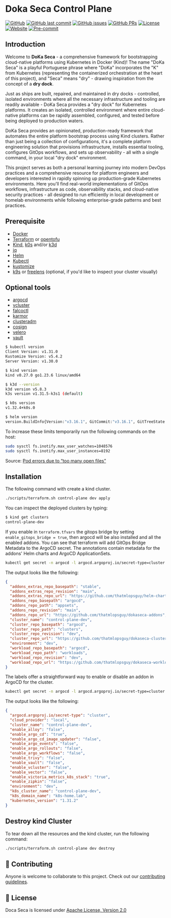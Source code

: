 # Doka Seca Control Plane

[![GitHub](https://img.shields.io/github/stars/thatmlopsguy/dokaseca-control-plane?style=flat&label=GitHub%20%E2%AD%90)](https://github.com/thatmlopsguy/dokaseca-control-plane)
[![GitHub last commit](https://img.shields.io/github/last-commit/thatmlopsguy/dokaseca-control-plane.svg)](https://github.com/thatmlopsguy/dokaseca-control-plane/commits/main)
[![GitHub issues](https://img.shields.io/github/issues/thatmlopsguy/dokaseca-control-plane.svg)](https://github.com/thatmlopsguy/dokaseca-control-plane/issues)
[![GitHub PRs](https://img.shields.io/github/issues-pr/thatmlopsguy/dokaseca-control-plane)](https://github.com/thatmlopsguy/dokaseca-control-plane/pulls)
[![License](https://img.shields.io/badge/License-Apache%202.0-blue.svg)](https://github.com/thatmlopsguy/dokaseca-control-plane/blob/dev/LICENSE)
[![Website](https://img.shields.io/website-up-down-green-red/http/shields.io.svg)](https://thatmlopsguy.github.io/dokaseca-control-plane/)
[![Pre-commit](https://github.com/thatmlopsguy/k8s-homelab/workflows/Pre-commit%20Checks/badge.svg)](https://github.com/thatmlopsguy/k8s-homelab/actions/workflows/pre-commit.yml)

## Introduction

Welcome to **DoKa Seca** - a comprehensive framework for bootstrapping cloud-native platforms using Kubernetes in Docker (Kind)! The name "DoKa Seca" is a playful Portuguese phrase where "DoKa" incorporates the "K" from Kubernetes (representing the containerized orchestration at the heart of this project), and "Seca" means "dry" - drawing inspiration from the concept of a **dry dock**.

Just as ships are built, repaired, and maintained in dry docks - controlled, isolated environments where all the necessary infrastructure and tooling are readily available - DoKa Seca provides a "dry dock" for Kubernetes platforms. It creates an isolated, controlled environment where entire cloud-native platforms can be rapidly assembled, configured, and tested before being deployed to production waters.

DoKa Seca provides an opinionated, production-ready framework that automates the entire platform bootstrap process using Kind clusters. Rather than just being a collection of configurations, it's a complete platform engineering solution that provisions infrastructure, installs essential tooling, configures GitOps workflows, and sets up observability - all with a single command, in your local "dry dock" environment.

This project serves as both a personal learning journey into modern DevOps practices and a comprehensive resource for platform engineers and developers interested in rapidly spinning up production-grade Kubernetes environments. Here you'll find real-world implementations of GitOps workflows, infrastructure as code, observability stacks, and cloud-native security practices - all designed to run efficiently in local development or homelab environments while following enterprise-grade patterns and best practices.

## Prerequisite

* [Docker](https://www.docker.com/)
* [Terraform](https://www.terraform.io/) or [opentofu](https://opentofu.org/)
* [Kind](https://kind.sigs.k8s.io/docs/user/quick-start/), [k0s](https://docs.k0sproject.io/stable/) and/or [k3d](https://k3d.io/stable/)
* [jq](https://jqlang.github.io/jq/)
* [Helm](https://helm.sh/docs/intro/install/)
* [Kubectl](https://kubernetes.io/docs/tasks/tools/)
* [kustomize](https://kustomize.io/)
* [k9s](https://k9scli.io/) or [freelens](https://github.com/freelensapp/freelens) (optional, if you'd like to inspect your cluster visually)

## Optional tools

* [argocd](https://argo-cd.readthedocs.io/en/stable/cli_installation/)
* [vcluster](https://www.vcluster.com/docs/platform/install/quick-start-guide)
* [falcoctl](https://github.com/falcosecurity/falcoctl)
* [karmor](https://kubearmor.io/)
* [clusteradm](https://github.com/open-cluster-management-io/clusteradm)
* [cosign](https://github.com/sigstore/cosign)
* [velero](https://github.com/vmware-tanzu/velero)
* [vault](https://developer.hashicorp.com/vault/docs/install)

```sh
$ kubectl version
Client Version: v1.31.0
Kustomize Version: v5.4.2
Server Version: v1.30.0

$ kind version
kind v0.27.0 go1.23.6 linux/amd64

$ k3d --version
k3d version v5.8.3
k3s version v1.31.5-k3s1 (default)

$ k0s version
v1.32.4+k0s.0

$ helm version
version.BuildInfo{Version:"v3.16.1", GitCommit:"v3.16.1", GitTreeState:"", GoVersion:"go1.22.7"}
```

To increase these limits temporarily run the following commands on the host:

```sh
sudo sysctl fs.inotify.max_user_watches=1048576
sudo sysctl fs.inotify.max_user_instances=8192
```

Source: [Pod errors due to “too many open files”](https://kind.sigs.k8s.io/docs/user/known-issues/#pod-errors-due-to-too-many-open-files)

## Installation

The following command with create a kind cluster.

```sh
./scripts/terraform.sh control-plane dev apply
```

You can inspect the deployed clusters by typing:

```sh
$ kind get clusters
control-plane-dev
```

If you enable in `terraform.tfvars` the gitops bridge by setting `enable_gitops_bridge = true`, then argocd will be also
installed and all the enabled addons. You can see that terraform will add GitOps Bridge Metadata to the ArgoCD secret.
The annotations contain metadata for the addons' Helm charts and ArgoCD ApplicationSets.

```sh
kubectl get secret -n argocd -l argocd.argoproj.io/secret-type=cluster -o json | jq '.items[0].metadata.annotations'
```

The output looks like the following:

```json
{
  "addons_extras_repo_basepath": "stable",
  "addons_extras_repo_revision": "main",
  "addons_extras_repo_url": "https://github.com/thatmlopsguy/helm-charts",
  "addons_repo_basepath": "argocd",
  "addons_repo_path": "appsets",
  "addons_repo_revision": "main",
  "addons_repo_url": "https://github.com/thatmlopsguy/dokaseca-addons",
  "cluster_name": "control-plane-dev",
  "cluster_repo_basepath": "argocd",
  "cluster_repo_path": "clusters",
  "cluster_repo_revision": "dev",
  "cluster_repo_url": "https://github.com/thatmlopsguy/dokaseca-clusters",
  "environment": "dev",
  "workload_repo_basepath": "argocd",
  "workload_repo_path": "workloads",
  "workload_repo_revision": "dev",
  "workload_repo_url": "https://github.com/thatmlopsguy/dokaseca-workloads"
}
```

The labels offer a straightforward way to enable or disable an addon in ArgoCD for the cluster.

```sh
kubectl get secret -n argocd -l argocd.argoproj.io/secret-type=cluster -o json | jq '.items[0].metadata.labels'
```

The output looks like the following:

```json
{
  "argocd.argoproj.io/secret-type": "cluster",
  "cloud_provider": "local",
  "cluster_name": "control-plane-dev",
  "enable_alloy": "false",
  "enable_argo_cd": "true",
  "enable_argo_cd_image_updater": "false",
  "enable_argo_events": "false",
  "enable_argo_rollouts": "false",
  "enable_argo_workflows": "false",
  "enable_trivy": "false",
  "enable_vault": "false",
  "enable_vcluster": "false",
  "enable_vector": "false",
  "enable_victoria_metrics_k8s_stack": "true",
  "enable_zipkin": "false",
  "environment": "dev",
  "k8s_cluster_name": "control-plane-dev",
  "k8s_domain_name": "k8s-home.lab",
  "kubernetes_version": "1.31.2"
}
```

## Destroy kind Cluster

To tear down all the resources and the kind cluster, run the following command:

```sh
./scripts/terraform.sh control-plane dev destroy
```

## :handshake: Contributing

Anyone is welcome to collaborate to this project. Check out our [contributing guidelines](CONTRIBUTING.md).

## :bookmark: License

Doca Seca is licensed under [Apache License, Version 2.0](LICENSE)
